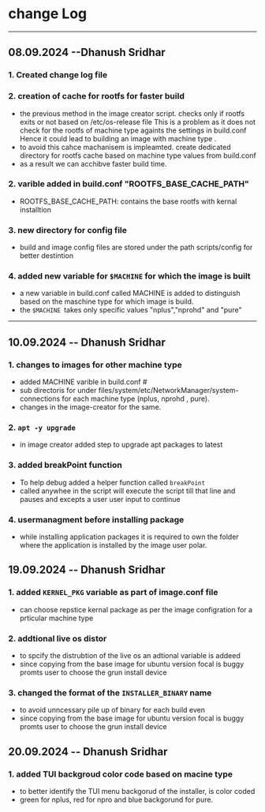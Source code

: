 # change Log 
---
## 08.09.2024 --Dhanush Sridhar

### 1. Created change log file 

### 2. creation of cache for rootfs for faster build 
-  the previous method in the image creator script. checks only if rootfs exits or not based on /etc/os-release file 
    This is a problem as it does not check for the rootfs of  machine type againts the settings in build.conf
    Hence it could lead to building an image with machine type .
- to avoid this cahce machanisem is impleamted. create dedicated directory for rootfs cache based on machine type values from      build.conf
- as a result we can acchibve faster build time.
### 2. varible added in  build.conf "ROOTFS_BASE_CACHE_PATH" 
- ROOTFS_BASE_CACHE_PATH: contains the base rootfs with kernal installtion 


### 3. new directory for config file 
- build and image config files are stored under the path scripts/config for better destintion 

### 4. added new variable for `$MACHINE` for which the image is built 
- a new variable in build.conf called MACHINE is added to distinguish based on the 
    maschine type for which image is build.
- the `$MACHINE `takes only specific values "nplus","nprohd" and "pure"
---
## 10.09.2024 -- Dhanush Sridhar

### 1. changes to images for other machine type 
- added MACHINE varible in build.conf # 
- sub directoris for under files/system/etc/NetworkManager/system-connections for 
    each machine type (nplus, nprohd , pure).
- changes in the image-creator for the same.

### 2. `apt -y upgrade`
- in image creator added step to upgrade apt packages to latest 


### 3. added breakPoint function

- To help debug added a helper function called `breakPoint`
- called anywhee in the script will execute the script till that line 
 and pauses and excepts a user user input to continue 

 ### 4. usermanagment before installing package

 - while installing application packages it is required to own the folder where the application is installed by the 
    image user polar.


## 19.09.2024 -- Dhanush Sridhar

### 1. added `KERNEL_PKG` variable as part of image.conf file
- can choose repstice kernal package as per the image configration for a prticular machine type 


### 2. addtional live os distor 
- to spcify the distrubtion of the live os an adtional variable is addeed 
- since copying from the base image for ubuntu version focal is buggy promts user to choose the grun install device 

### 3. changed the format of the `INSTALLER_BINARY` name 
- to avoid unncessary pile up of binary for each build even 
- since copying from the base image for ubuntu version focal is buggy promts user to choose the grun install device 


## 20.09.2024 -- Dhanush Sridhar 

### 1. added TUI backgroud color code based on macine type 

- to better identify the TUI menu backgorud of the installer, is color coded
- green for nplus, red for npro and blue backgorund for pure. 


